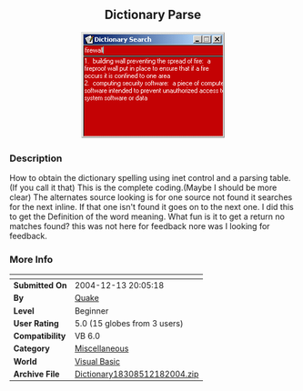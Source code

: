 ﻿<div align="center">

## Dictionary Parse

<img src="PIC200412151115399897.gif">
</div>

### Description

How to obtain the dictionary spelling using inet control and a parsing table.(If you call it that) This is the complete coding.(Maybe I should be more clear) The alternates source looking is for one source not found it searches for the next inline. If that one isn't found it goes on to the next one. I did this to get the Definition of the word meaning. What fun is it to get a return no matches found? this was not here for feedback nore was I looking for feedback.
 
### More Info
 


<span>             |<span>
---                |---
**Submitted On**   |2004-12-13 20:05:18
**By**             |[Quake](https://github.com/Planet-Source-Code/PSCIndex/blob/master/ByAuthor/quake.md)
**Level**          |Beginner
**User Rating**    |5.0 (15 globes from 3 users)
**Compatibility**  |VB 6\.0
**Category**       |[Miscellaneous](https://github.com/Planet-Source-Code/PSCIndex/blob/master/ByCategory/miscellaneous__1-1.md)
**World**          |[Visual Basic](https://github.com/Planet-Source-Code/PSCIndex/blob/master/ByWorld/visual-basic.md)
**Archive File**   |[Dictionary18308512182004\.zip](https://github.com/Planet-Source-Code/quake-dictionary-parse__1-57734/archive/master.zip)








